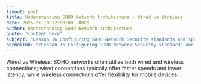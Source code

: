 ```yaml
---
layout: post
title: Understanding SOHO Network Architecture - Wired vs Wireless
date: 2025-01-10 12:00:00 -0000
author: Understanding SOHO Network Architecture
quote: "content here"
subject: "Lesson 16 Configuring SOHO Network Security standards and specifications"
permalink: "/Lesson 16 Configuring SOHO Network Security standards and specifications/Understanding SOHO Network Architecture/Understanding SOHO Network Architecture - Wired vs Wireless"
---
```


Wired vs Wireless: SOHO networks often utilize both wired and wireless connections; wired connections typically offer faster speeds and lower latency, while wireless connections offer flexibility for mobile devices.
